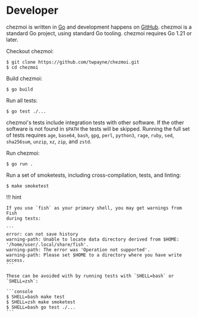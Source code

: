 # Developer

chezmoi is written in [Go](https://golang.org) and development happens on
[GitHub](https://github.com). chezmoi is a standard Go project, using standard
Go tooling. chezmoi requires Go 1.21 or later.

Checkout chezmoi:

```console
$ git clone https://github.com/twpayne/chezmoi.git
$ cd chezmoi
```

Build chezmoi:

```console
$ go build
```

Run all tests:

```console
$ go test ./...
```

chezmoi's tests include integration tests with other software. If the other
software is not found in `$PATH` the tests will be skipped. Running the full set
of tests requires `age`, `base64`, `bash`, `gpg`, `perl`, `python3`, `rage`,
`ruby`, `sed`, `sha256sum`, `unzip`, `xz`, `zip`, and `zstd`.

Run chezmoi:

```console
$ go run .
```

Run a set of smoketests, including cross-compilation, tests, and linting:

```console
$ make smoketest
```

!!! hint

    If you use `fish` as your primary shell, you may get warnings from Fish
    during tests:

    ```
    error: can not save history
    warning-path: Unable to locate data directory derived from $HOME: '/home/user/.local/share/fish'.
    warning-path: The error was 'Operation not supported'.
    warning-path: Please set $HOME to a directory where you have write access.
    ```

    These can be avoided with by running tests with `SHELL=bash` or `SHELL=zsh`:

    ```console
    $ SHELL=bash make test
    $ SHELL=zsh make smoketest
    $ SHELL=bash go test ./...
    ```
